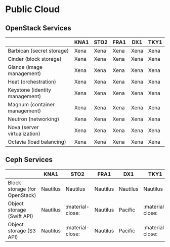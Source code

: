 # Public Cloud

## OpenStack Services

|                                | KNA1  | STO2   | FRA1  | DX1   | TKY1   |
| ------------------------------ | ----- | ------ | ----- | ----- | ------ |
| Barbican (secret storage)      | Xena  | Xena   | Xena  | Xena  | Xena   |
| Cinder (block storage)         | Xena  | Xena   | Xena  | Xena  | Xena   |
| Glance (image management)      | Xena  | Xena   | Xena  | Xena  | Xena   |
| Heat (orchestration)           | Xena  | Xena   | Xena  | Xena  | Xena   |
| Keystone (identity management) | Xena  | Xena   | Xena  | Xena  | Xena   |
| Magnum (container management)  | Xena  | Xena   | Xena  | Xena  | Xena   |
| Neutron (networking)           | Xena  | Xena   | Xena  | Xena  | Xena   |
| Nova (server virtualization)   | Xena  | Xena   | Xena  | Xena  | Xena   |
| Octavia (load balancing)       | Xena  | Xena   | Xena  | Xena  | Xena   |


## Ceph Services

|                               | KNA1      | STO2             | FRA1     | DX1      | TKY1             |
| --------------------------    | --------- | ------           | -----    | -----    | ------           |
| Block storage (for OpenStack) | Nautilus  | Nautilus         | Nautilus | Nautilus | Nautilus         |
| Object storage (Swift API)    | Nautilus  | :material-close: | Nautilus | Pacific  | :material-close: |
| Object storage (S3 API)       | Nautilus  | :material-close: | Nautilus | Pacific  | :material-close: |
